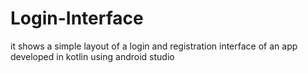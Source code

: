 # Login-Interface
it shows a simple layout of a login and registration interface of an app developed in kotlin using android studio
